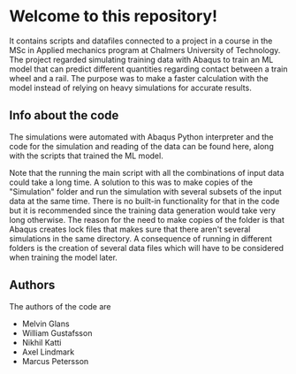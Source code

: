 # Welcome to this repository!

It contains scripts and datafiles connected to a project in a course in the MSc in Applied mechanics program at Chalmers University of Technology. The project regarded simulating training data with Abaqus to train an ML model that can predict different quantities regarding contact between a train wheel and a rail. The purpose was to make a faster calculation with the model instead of relying on heavy simulations for accurate results.

## Info about the code
The simulations were automated with Abaqus Python interpreter and the code for the simulation and reading of the data can be found here, along with the scripts that trained the ML model.

Note that the running the main script with all the combinations of input data could take a long time. A solution to this was to make copies of the "Simulation" folder and run the simulation with several subsets of the input data at the same time. There is no built-in functionality for that in the code but it is recommended since the training data generation would take very long otherwise. The reason for the need to make copies of the folder is that Abaqus creates lock files that makes sure that there aren't several simulations in the same directory. A consequence of running in different folders is the creation of several data files which will have to be considered when training the model later.

## Authors
The authors of the code are
- Melvin Glans
- William Gustafsson
- Nikhil Katti
- Axel Lindmark
- Marcus Petersson